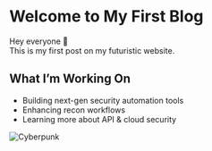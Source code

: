# Welcome to My First Blog

Hey everyone 👋  
This is my first post on my futuristic website.

## What I’m Working On
* Building next-gen security automation tools  
* Enhancing recon workflows  
* Learning more about API & cloud security

![Cyberpunk](https://images.unsplash.com/photo-1501594907352-04cda38ebc29?auto=format&fit=crop&w=800&q=80)

